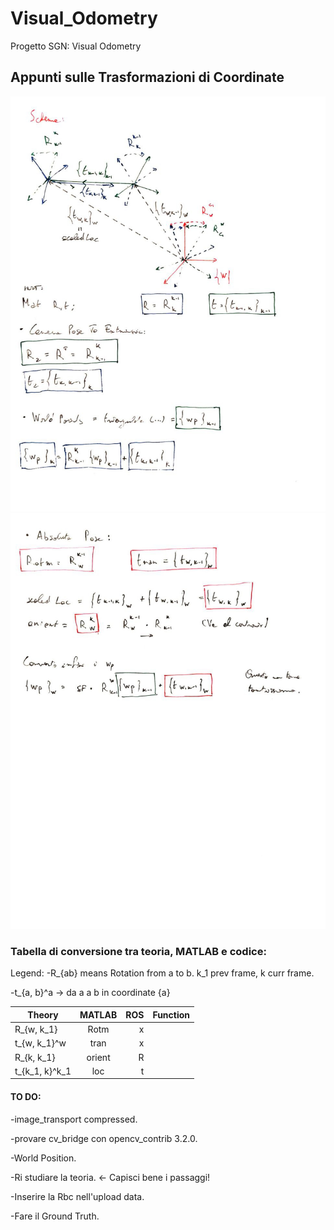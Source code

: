 # Visual_Odometry
Progetto SGN: Visual Odometry

## Appunti sulle Trasformazioni di Coordinate

![alt text](/docs/schema1.jpg)
![alt text](/docs/schema2.jpg)

### Tabella di conversione tra teoria, MATLAB e codice:

Legend: 
-R_{ab} means Rotation from a to b. k_1 prev frame, k curr frame.

-t_{a, b}^a -> da a a b in coordinate {a}

| Theory        | MATLAB        | ROS   |  Function |
| ------------- |:-------------:| -----:| ---------:|
| R_{w, k_1}    | Rotm          |     x |           |
| t_{w, k_1}^w  | tran          |     x |           |
| R_{k, k_1}    | orient        |     R |           |
| t_{k_1, k}^k_1| loc           |     t |           |


#### TO DO: 
-image_transport compressed.

-provare cv_bridge con opencv_contrib 3.2.0.

-World Position.

-Ri studiare la teoria. <- Capisci bene i passaggi!

-Inserire la Rbc nell'upload data.

-Fare il Ground Truth.
